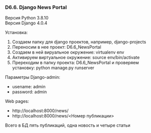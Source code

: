 ### D6.6. Django News Portal

Версия Python 3.8.10  
Версия Django 4.0.4

Установка:
1. Создаем папку для django проектов, например, django-projects
2. Переносим в нее проект: D6.6_NewsPortal
3. Создаем в ней вируальное окружение: virtualenv env
4. Активируем виртуальное окружение: source env/bin/activate
5. Пререходим в папку проекта: D6.6_NewsPortal и проверяем установку: python manage.py runserver

Параметры Django-admin:
- usename:  admin
- password: admin

Web pages:
- http://localhost:8000/news/
- http://localhost:8000/news/<Номер публикации>

Всего в БД пять публикаций, одна новость и четыре статьи

